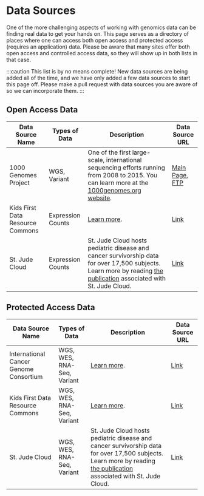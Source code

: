 # Data Sources

One of the more challenging aspects of working with genomics data can be finding real
data to get your hands on. This page serves as a directory of places where one can
access both open access and protected access (requires an application) data. Please be
aware that many sites offer both open access and controlled access data, so they will
show up in both lists in that case.

:::caution
This list is by no means complete! New data sources are being added all of the time, and
we have only added a few data sources to start this page off. Please make a pull request
with data sources you are aware of so we can incorporate them. 
:::

## Open Access Data

| Data Source Name                 | Types of Data     | Description                                                                                                                                                                                     | Data Source URL                                                                                           |
| -------------------------------- | ----------------- | ----------------------------------------------------------------------------------------------------------------------------------------------------------------------------------------------- | --------------------------------------------------------------------------------------------------------- |
| 1000 Genomes Project             | WGS, Variant      | One of the first large-scale, international sequencing efforts running from 2008 to 2015. You can learn more at the [1000genomes.org website](https://www.internationalgenome.org/about).       | [Main Page](https://www.internationalgenome.org/data), [FTP](https://ftp.1000genomes.ebi.ac.uk/vol1/ftp/) |
| Kids First Data Resource Commons | Expression Counts | [Learn more](https://kidsfirstdrc.org/about/).                                                                                                                                                  | [Link](https://portal.kidsfirstdrc.org)                                                                   |  |
| St. Jude Cloud                   | Expression Counts | St. Jude Cloud hosts pediatric disease and cancer survivorship data for over 17,500 subjects. Learn more by reading [the publication][stjude-cloud-publication] associated with St. Jude Cloud. | [Link](https://platform.stjude.cloud/data/cohorts)                                                        |


## Protected Access Data

| Data Source Name                       | Types of Data              | Description                                                                                                                                                                                     | Data Source URL                                    |
| -------------------------------------- | -------------------------- | ----------------------------------------------------------------------------------------------------------------------------------------------------------------------------------------------- | -------------------------------------------------- |
| International Cancer Genome Consortium | WGS, WES, RNA-Seq, Variant | [Learn more](https://pubmed.ncbi.nlm.nih.gov/20393554/).                                                                                                                                        | [Link](https://dcc.icgc.org/repositories)          |
| Kids First Data Resource Commons       | WGS, WES, RNA-Seq, Variant | [Learn more](https://kidsfirstdrc.org/about/).                                                                                                                                                  | [Link](https://portal.kidsfirstdrc.org)            |  |
| St. Jude Cloud                         | WGS, WES, RNA-Seq, Variant | St. Jude Cloud hosts pediatric disease and cancer survivorship data for over 17,500 subjects. Learn more by reading [the publication][stjude-cloud-publication] associated with St. Jude Cloud. | [Link](https://platform.stjude.cloud/data/cohorts) |

[stjude-cloud-publication]: https://aacrjournals.org/cancerdiscovery/article/11/5/1082/666431/St-Jude-Cloud-A-Pediatric-Cancer-Genomic-Data